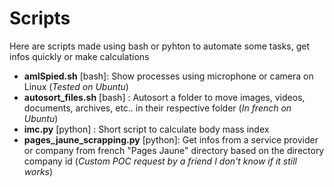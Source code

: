 # Scripts
Here are scripts made using bash or pyhton to automate some tasks, get infos quickly or make calculations

- **amISpied.sh** [bash]: Show processes using microphone or camera on Linux (*Tested on Ubuntu*)
- **autosort_files.sh** [bash] : Autosort a folder to move images, videos, documents, archives, etc.. in their respective folder (*In french on Ubuntu*)
- **imc.py** [python] : Short script to calculate body mass index 
- **pages_jaune_scrapping.py** [python]: Get infos from a service provider or company from french "Pages Jaune" directory based on the directory company id (*Custom POC request by a friend I don't know if it still works*)
